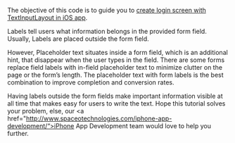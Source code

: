 The objective of this code is to guide you to <a href="http://www.spaceotechnologies.com/create-login-screen-textinputlayout-swift-ios-app/">create login screen with TextInputLayout in iOS app</a>.

Labels tell users what information belongs in the provided form field. Usually, Labels are placed outside the form field.

However, Placeholder text situates inside a form field, which is an additional hint, that disappear when the user types in the field. There are some forms replace field labels with in-field placeholder text to minimize clutter on the page or the form’s length. The placeholder text with form labels is the best combination to improve completion and conversion rates.

Having labels outside the form fields make important information visible at all time that makes easy for users to write the text. Hope this tutorial solves your problem, else, our
<a href="http://www.spaceotechnologies.com/iphone-app-development/“>iPhone App Development</a> team would love to help you further. 
